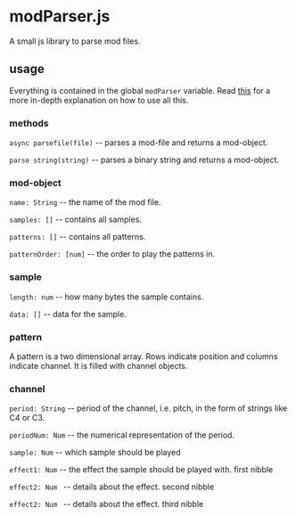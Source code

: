 # modParser.js
A small js library to parse mod files.

## usage
Everything is contained in the global `modParser` variable. 
Read [this](https://greg-kennedy.com/tracker/modformat.html) for a more in-depth
explanation on how to use all this.

### methods
`async parsefile(file)`  --  parses a mod-file and returns a mod-object.

`parse string(string)` --  parses a binary string and returns a mod-object.


### mod-object
`name: String`  --  the name of the mod file.

`samples: []`  --  contains all samples.

`patterns: []`  --  contains all patterns.

`patternOrder: [num]`  --  the order to play the patterns in.

### sample
`length: num`  --  how many bytes the sample contains.

`data: []`  --  data for the sample. 

### pattern
A pattern is a two dimensional array. Rows indicate position 
and columns indicate channel. It is filled with channel objects.

### channel 
`period: String`  --  period of the channel, i.e. pitch, in the form of strings like C4 or C3.

`periodNum: Num`  --  the numerical representation of the period.

`sample: Num`  --  which sample should be played

`effect1: Num`  --  the effect the sample should be played with. first nibble

`effect2: Num `  --  details about the effect. second nibble

`effect2: Num `  --  details about the effect. third nibble